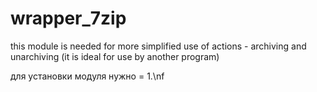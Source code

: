 # wrapper_7zip
this module is needed for more simplified use of actions - archiving and unarchiving (it is ideal for use by another program)

<p>для установки модуля нужно = 1.\nf</p>
